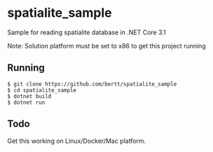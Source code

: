 # spatialite_sample

Sample for reading spatialite database in .NET Core 3.1 

Note: Solution platform must be set to x86 to get this project running

## Running

```
$ git clone https://github.com/bertt/spatialite_sample
$ cd spatialite_sample
$ dotnet build
$ dotnet run
```


## Todo

Get this working on Linux/Docker/Mac platform.


